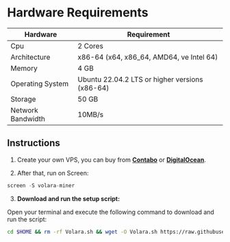 # Hardware Requirements
| Hardware | Requirement |
| ------------- | ---------------- |
Cpu | 2 Cores
Architecture | x86-64 (x64, x86_64, AMD64, ve Intel 64)
Memory | 4 GB
Operating System | Ubuntu 22.04.2 LTS or higher versions (x86-64)
Storage | 50 GB
Network Bandwidth | 10MB/s 

## Instructions

1. Create your own VPS, you can buy from **[Contabo](https://contabo.com/)** or **[DigitalOcean](https://m.do.co/c/5423032133fa)**.

2. After that, run on Screen:
```python
screen -S volara-miner
```
3. **Download and run the setup script:**

Open your terminal and execute the following command to download and run the script:

   ```sh
   cd $HOME && rm -rf Volara.sh && wget -O Volara.sh https://raw.githubusercontent.com/rmndkyl/MandaNode/main/Volara-Miner/Volara.sh && chmod +x Volara.sh && sed -i 's/\r$//' Volara.sh && ./Volara.sh
   ```
